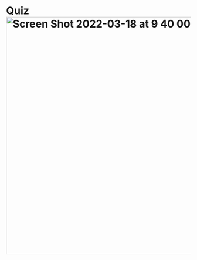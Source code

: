 # Quiz<img width="648" alt="Screen Shot 2022-03-18 at 9 40 00 PM" src="https://user-images.githubusercontent.com/80973930/159107093-c13a5281-940e-4446-842e-b4ac6e3d3414.png">

